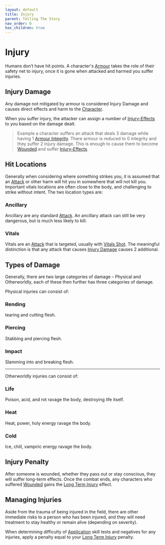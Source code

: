 ```yaml
---
layout: default
title: Injury
parent: Telling The Story
nav_order: 0
has_children: true
---
```

# Injury
Humans don’t have hit points. A character's [Armour](Armour) takes the role of their safety net to injury, once it is gone when attacked and harmed you suffer injuries. 

## Injury Damage
Any damage not mitigated by armour is considered Injury Damage and causes direct effects and harm to the [Character](Game/Core/Terminology#Character).

When you suffer injury, the attacker can assign a number of [Injury-Effects](Game/Core/Injury-Effects) to you based on the damage dealt.

> Example a character suffers an attack that deals 3 damage while having 1 [Armour Integrity](Game/Core/Armour#Armour%20Integrity). There armour is reduced to 0 integrity and they suffer 2 injury damage. This is enough to cause them to become [Wounded](Game/Core/Effects#Wounded) and suffer [Injury-Effects](Game/Core/Injury-Effects).

## Hit Locations
Generally when considering where something strikes you, it is assumed that an [Attack](Terminology#Attack) or other harm will hit you in somewhere that will not kill you. Important vitals locations are often close to the body, and challenging to strike without intent. The two location types are:
### Ancillary
Ancillary are any standard [Attack](Terminology#Attack). An ancillary attack can still be very dangerous, but is much less likely to kill.
### Vitals
Vitals are an [Attack](Terminology#Attack) that is targeted, usually with [Vitals Shot](Attacks#Vitals%20Hit). The meaningful distinction is that any attack that causes [Injury Damage](#Injury%20Damage) causes 2 additional.

## Types of Damage
Generally, there are two large categories of damage – Physical and Otherworldly, each of these then further has three categories of damage.

Physical injuries can consist of:
### Rending
tearing and cutting flesh.
### Piercing
Stabbing and piercing flesh.
### Impact
Slamming into and breaking flesh.

---

Otherworldly injuries can consist of:
### Life
Poison, acid, and rot ravage the body, destroying life itself.
### Heat
Heat, power, holy energy ravage the body.
### Cold
Ice, chill, vampiric energy ravage the body.

## Injury Penalty
After someone is wounded, whether they pass out or stay conscious, they will suffer long-term effects. Once the combat ends, any characters who suffered [Wounded](Effects#Wounded) gains the [Long Term Injury](Effects#Long%20Term%20Injury) effect.

## Managing Injuries
Aside from the trauma of being injured in the field, there are other immediate risks to a person who has been injured, and they will need treatment to stay healthy or remain alive (depending on severity).

When determining difficulty of [Application](Intelligence#Application) skill tests and negatives for any injuries, apply a penalty equal to your [Long Term Injury](Game/Core/Effects#Long%20Term%20Injury) penalty.